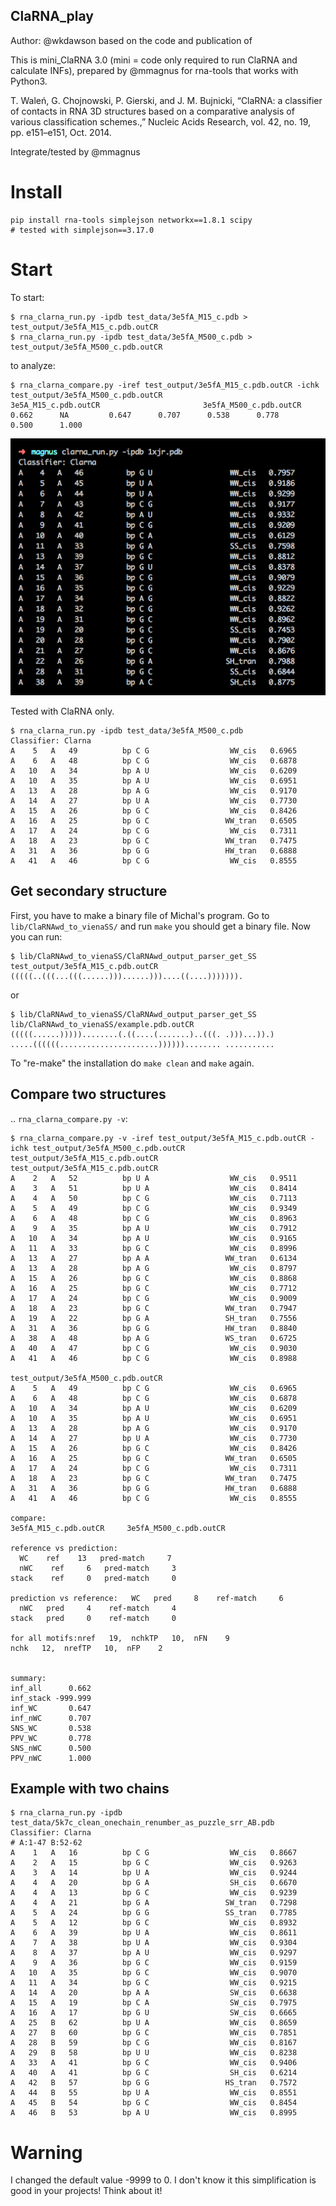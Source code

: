 ClaRNA_play
-------------------------------------------------------------------------------

Author: @wkdawson based on the code and publication of

This is mini_ClaRNA 3.0 (mini = code only required to run ClaRNA and calculate INFs), prepared by @mmagnus for rna-tools that works with Python3.

T. Waleń, G. Chojnowski, P. Gierski, and J. M. Bujnicki, “ClaRNA: a classifier of contacts in RNA 3D structures based on a comparative analysis of various classification schemes.,” Nucleic Acids Research, vol. 42, no. 19, pp. e151–e151, Oct. 2014.

Integrate/tested by @mmagnus

# Install 

    pip install rna-tools simplejson networkx==1.8.1 scipy
    # tested with simplejson==3.17.0

# Start
To start:

    $ rna_clarna_run.py -ipdb test_data/3e5fA_M15_c.pdb > test_output/3e5fA_M15_c.pdb.outCR
    $ rna_clarna_run.py -ipdb test_data/3e5fA_M500_c.pdb > test_output/3e5fA_M500_c.pdb.outCR

to analyze:

    $ rna_clarna_compare.py -iref test_output/3e5fA_M15_c.pdb.outCR -ichk test_output/3e5fA_M500_c.pdb.outCR
    3e5A_M15_c.pdb.outCR                       3e5fA_M500_c.pdb.outCR      0.662      NA         0.647      0.707      0.538      0.778      0.500      1.000

![](docs/clarna_run.png)

Tested with ClaRNA only.

    $ rna_clarna_run.py -ipdb test_data/3e5fA_M500_c.pdb
    Classifier: Clarna
    A    5   A   49          bp C G                  WW_cis   0.6965
    A    6   A   48          bp C G                  WW_cis   0.6878
    A   10   A   34          bp A U                  WW_cis   0.6209
    A   10   A   35          bp A U                  WW_cis   0.6951
    A   13   A   28          bp A G                  WW_cis   0.9170
    A   14   A   27          bp U A                  WW_cis   0.7730
    A   15   A   26          bp G C                  WW_cis   0.8426
    A   16   A   25          bp G C                 WW_tran   0.6505
    A   17   A   24          bp C G                  WW_cis   0.7311
    A   18   A   23          bp G C                 WW_tran   0.7475
    A   31   A   36          bp G G                 HW_tran   0.6888
    A   41   A   46          bp C G                  WW_cis   0.8555

## Get secondary structure

First, you have to make a binary file of Michal's program. Go to `lib/ClaRNAwd_to_vienaSS/` and run `make` you should get a binary file. Now you can run:

    $ lib/ClaRNAwd_to_vienaSS/ClaRNAwd_output_parser_get_SS test_output/3e5fA_M15_c.pdb.outCR
    (((((..(((...(((......)))......)))....((....))))))).

or 

	$ lib/ClaRNAwd_to_vienaSS/ClaRNAwd_output_parser_get_SS lib/ClaRNAwd_to_vienaSS/example.pdb.outCR
	(((((......)))))........(.((....(.......)..(((. .)))...)).)
	.....((((((......................))))))........ ...........

To "re-make" the installation do `make clean` and `make` again.

## Compare two structures

.. `rna_clarna_compare.py -v`:
    
    $ rna_clarna_compare.py -v -iref test_output/3e5fA_M15_c.pdb.outCR -ichk test_output/3e5fA_M500_c.pdb.outCR 
    test_output/3e5fA_M15_c.pdb.outCR
    test_output/3e5fA_M15_c.pdb.outCR
    A    2   A   52          bp U A                  WW_cis   0.9511
    A    3   A   51          bp U A                  WW_cis   0.8414
    A    4   A   50          bp C G                  WW_cis   0.7113
    A    5   A   49          bp C G                  WW_cis   0.9349
    A    6   A   48          bp C G                  WW_cis   0.8963
    A    9   A   35          bp A U                  WW_cis   0.7912
    A   10   A   34          bp A U                  WW_cis   0.9165
    A   11   A   33          bp G C                  WW_cis   0.8996
    A   13   A   27          bp A A                 WW_tran   0.6134
    A   13   A   28          bp A G                  WW_cis   0.8797
    A   15   A   26          bp G C                  WW_cis   0.8868
    A   16   A   25          bp G C                  WW_cis   0.7712
    A   17   A   24          bp C G                  WW_cis   0.9009
    A   18   A   23          bp G C                 WW_tran   0.7947
    A   19   A   22          bp G A                 SH_tran   0.7556
    A   31   A   36          bp G G                 HW_tran   0.8840
    A   38   A   48          bp A G                 WS_tran   0.6725
    A   40   A   47          bp C G                  WW_cis   0.9030
    A   41   A   46          bp C G                  WW_cis   0.8988

    test_output/3e5fA_M500_c.pdb.outCR
    A    5   A   49          bp C G                  WW_cis   0.6965
    A    6   A   48          bp C G                  WW_cis   0.6878
    A   10   A   34          bp A U                  WW_cis   0.6209
    A   10   A   35          bp A U                  WW_cis   0.6951
    A   13   A   28          bp A G                  WW_cis   0.9170
    A   14   A   27          bp U A                  WW_cis   0.7730
    A   15   A   26          bp G C                  WW_cis   0.8426
    A   16   A   25          bp G C                 WW_tran   0.6505
    A   17   A   24          bp C G                  WW_cis   0.7311
    A   18   A   23          bp G C                 WW_tran   0.7475
    A   31   A   36          bp G G                 HW_tran   0.6888
    A   41   A   46          bp C G                  WW_cis   0.8555

    compare:
    3e5fA_M15_c.pdb.outCR     3e5fA_M500_c.pdb.outCR

    reference vs prediction:                                                                                                                                                                                                                                                       
      WC    ref    13   pred-match     7                                                                                                                                                                                                                                          
      nWC    ref     6   pred-match     3                                                                                                                                                                                                                                          
    stack    ref     0   pred-match     0                                                                                                                                                                                                                                          
																																
    prediction vs reference:   WC   pred     8    ref-match     6                                                                                                                                                                                                                  
      nWC   pred     4    ref-match     4                                                                                                                                                                                                                                          
    stack   pred     0    ref-match     0                                                                                                                                                                                                                                          
																																
    for all motifs:nref   19,  nchkTP   10,  nFN    9                                                                                                                                                                                                                              
    nchk   12,  nrefTP   10,  nFP    2                                                                                                                                                                                                                                             
																																
																																
    summary:                                                                                                                                                                                                                                                                       
    inf_all      0.662                                                                                                                                                                                                                                                             
    inf_stack -999.999                                                                                                                                                                                                                                                             
    inf_WC       0.647                                                                                                                                                                                                                                                             
    inf_nWC      0.707                                                                                                                                                                                                                                                             
    SNS_WC       0.538                                                                                                                                                                                                                                                             
    PPV_WC       0.778                                                                                                                                                                                                                                                             
    SNS_nWC      0.500                                                                                                                                                                                                                                                             
    PPV_nWC      1.000
	
## Example with two chains

    $ rna_clarna_run.py -ipdb test_data/5k7c_clean_onechain_renumber_as_puzzle_srr_AB.pdb
    Classifier: Clarna
    # A:1-47 B:52-62
    A    1   A   16          bp C G                  WW_cis   0.8667
    A    2   A   15          bp G C                  WW_cis   0.9263
    A    3   A   14          bp U A                  WW_cis   0.9244
    A    4   A   20          bp G A                  SH_cis   0.6670
    A    4   A   13          bp G C                  WW_cis   0.9239
    A    4   A   21          bp G A                 SW_tran   0.7298
    A    5   A   24          bp G G                 SS_tran   0.7785
    A    5   A   12          bp G C                  WW_cis   0.8932
    A    6   A   39          bp U A                  WW_cis   0.8611
    A    7   A   38          bp U A                  WW_cis   0.9304
    A    8   A   37          bp A U                  WW_cis   0.9297
    A    9   A   36          bp G C                  WW_cis   0.9159
    A   10   A   35          bp G C                  WW_cis   0.9070
    A   11   A   34          bp G C                  WW_cis   0.9215
    A   14   A   20          bp A A                  SW_cis   0.6638
    A   15   A   19          bp C A                  SW_cis   0.7975
    A   16   A   17          bp G U                  SW_cis   0.6665
    A   25   B   62          bp U A                  WW_cis   0.8659
    A   27   B   60          bp G C                  WW_cis   0.7851
    A   28   B   59          bp C G                  WW_cis   0.8167
    A   29   B   58          bp U U                  WW_cis   0.8238
    A   33   A   41          bp G C                  WW_cis   0.9406
    A   40   A   41          bp G C                  SH_cis   0.6214
    A   42   B   57          bp G G                 HS_tran   0.7572
    A   44   B   55          bp U A                  WW_cis   0.8551
    A   45   B   54          bp G C                  WW_cis   0.8454
    A   46   B   53          bp A U                  WW_cis   0.8995

# Warning
I changed the default value -9999 to 0. I don't know it this simplification is good in your projects! Think about it!
